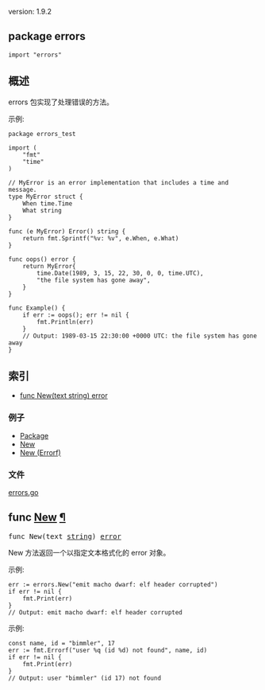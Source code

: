 version: 1.9.2
## package errors

  `import "errors"`

## 概述

errors 包实现了处理错误的方法。

<a id="example"></a>
示例:

    package errors_test

    import (
        "fmt"
        "time"
    )

    // MyError is an error implementation that includes a time and message.
    type MyError struct {
        When time.Time
        What string
    }

    func (e MyError) Error() string {
        return fmt.Sprintf("%v: %v", e.When, e.What)
    }

    func oops() error {
        return MyError{
            time.Date(1989, 3, 15, 22, 30, 0, 0, time.UTC),
            "the file system has gone away",
        }
    }

    func Example() {
        if err := oops(); err != nil {
            fmt.Println(err)
        }
        // Output: 1989-03-15 22:30:00 +0000 UTC: the file system has gone away
    }

## 索引

- [func New(text string) error](#New)

### 例子

- [Package](#example)
- [New](#exampleNew)
- [New (Errorf)](#exampleNew_errorf)

### 文件
 [errors.go](//github.com/golang/go/blob/2ea7d3461bb41d0ae12b56ee52d43314bcdb97f9/src/errors/errors.go)

<h2 id="New">func <a href="//github.com/golang/go/blob/2ea7d3461bb41d0ae12b56ee52d43314bcdb97f9/src/errors/errors.go#L1">New</a>
    <a href="#New">¶</a></h2>
<pre>func New(text <a href="/builtin/#string">string</a>) <a href="/builtin/#error">error</a></pre>

New 方法返回一个以指定文本格式化的 error 对象。

<a id="exampleNew"></a>
示例:

    err := errors.New("emit macho dwarf: elf header corrupted")
    if err != nil {
        fmt.Print(err)
    }
    // Output: emit macho dwarf: elf header corrupted


<a id="exampleNew_errorf"></a>
示例:

    const name, id = "bimmler", 17
    err := fmt.Errorf("user %q (id %d) not found", name, id)
    if err != nil {
        fmt.Print(err)
    }
    // Output: user "bimmler" (id 17) not found



